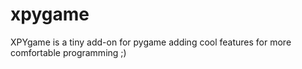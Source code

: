 # xpygame

XPYgame is a tiny add-on for pygame adding cool features for more comfortable programming ;)
